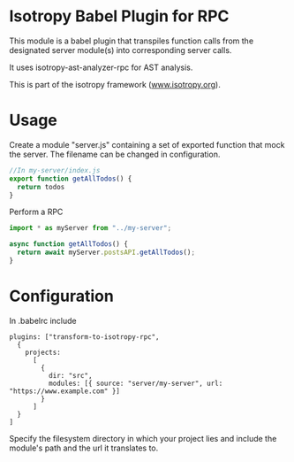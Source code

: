 Isotropy Babel Plugin for RPC
=============================
This module is a babel plugin that transpiles function calls from the designated
server module(s) into corresponding server calls.

It uses isotropy-ast-analyzer-rpc for AST analysis.

This is part of the isotropy framework (www.isotropy.org).

Usage
======
Create a module "server.js" containing a set of exported function that mock the server.
The filename can be changed in configuration.
```javascript
//In my-server/index.js
export function getAllTodos() {
  return todos
}
```

Perform a RPC
```javascript
import * as myServer from "../my-server";

async function getAllTodos() {
  return await myServer.postsAPI.getAllTodos();
}

```

Configuration
==============
In .babelrc include
```
plugins: ["transform-to-isotropy-rpc",
  {
    projects:
      [
        {
          dir: "src",
          modules: [{ source: "server/my-server", url: "https://www.example.com" }]
        }
      ]
  }
]
```
Specify the filesystem directory in which your project lies and include the
module's path and the url it translates to.
